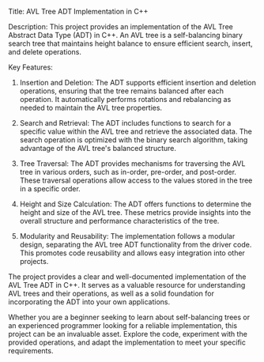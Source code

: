 Title: AVL Tree ADT Implementation in C++

Description:
This project provides an implementation of the AVL Tree Abstract Data Type (ADT) in C++. An AVL tree is a self-balancing binary search tree that maintains height balance to ensure efficient search, insert, and delete operations.

Key Features:
1. Insertion and Deletion: The ADT supports efficient insertion and deletion operations, ensuring that the tree remains balanced after each operation. It automatically performs rotations and rebalancing as needed to maintain the AVL tree properties.

2. Search and Retrieval: The ADT includes functions to search for a specific value within the AVL tree and retrieve the associated data. The search operation is optimized with the binary search algorithm, taking advantage of the AVL tree's balanced structure.

3. Tree Traversal: The ADT provides mechanisms for traversing the AVL tree in various orders, such as in-order, pre-order, and post-order. These traversal operations allow access to the values stored in the tree in a specific order.

4. Height and Size Calculation: The ADT offers functions to determine the height and size of the AVL tree. These metrics provide insights into the overall structure and performance characteristics of the tree.

5. Modularity and Reusability: The implementation follows a modular design, separating the AVL tree ADT functionality from the driver code. This promotes code reusability and allows easy integration into other projects.

The project provides a clear and well-documented implementation of the AVL Tree ADT in C++. It serves as a valuable resource for understanding AVL trees and their operations, as well as a solid foundation for incorporating the ADT into your own applications.

Whether you are a beginner seeking to learn about self-balancing trees or an experienced programmer looking for a reliable implementation, this project can be an invaluable asset. Explore the code, experiment with the provided operations, and adapt the implementation to meet your specific requirements.
